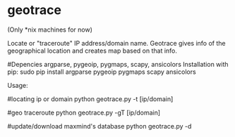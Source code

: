 # geotrace
(Only *nix machines for now)

Locate or "traceroute" IP address/domain name.
Geotrace gives info of the geographical location and creates map based on that info.

#Depencies
argparse, pygeoip, pygmaps, scapy, ansicolors
Installation with pip:
sudo pip install argparse pygeoip pygmaps scapy ansicolors

Usage:

#locating ip or domain
python geotrace.py -t [ip/domain]

#geo traceroute
python geotrace.py -gT [ip/domain]

#update/download maxmind's database
python geotrace.py -d
